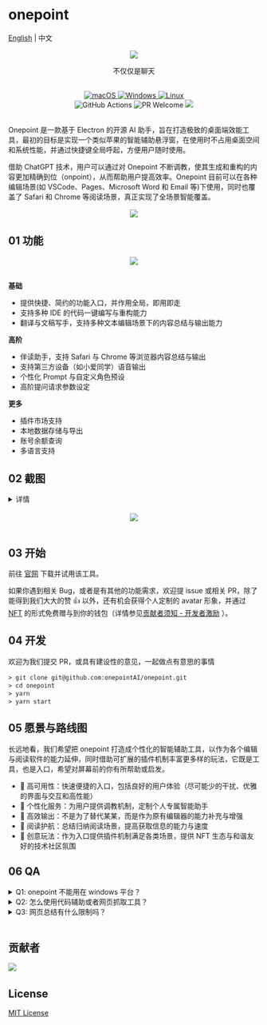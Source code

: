 # onepoint

<p>
     <a href="README.md">English</a> | 中文
</p>

<div align= "center">
     <img align="center" width=300 src="https://raw.githubusercontent.com/onepointAI/onepoint/main/assets/banner/brand01.png" />    
     <p></p>
     <p>
          不仅仅是聊天
      </p>
</div>

<div align=center>
  <br/>
  <div>
    <a href="https://github.com/onepointAI/onepoint/releases/latest">
      <img alt="macOS" src="https://img.shields.io/badge/-macOS-black?style=flat-square&logo=apple&logoColor=white" />
    </a>
    <a href="https://github.com/onepointAI/onepoint/releases/latest">
      <img alt="Windows" src="https://img.shields.io/badge/-Windows-blue?style=flat-square&logo=windows&logoColor=white" />
    </a>
    <a href="https://github.com/onepointAI/onepointreleases/latest">
      <img alt="Linux" src="https://img.shields.io/badge/-Linux-yellow?style=flat-square&logo=linux&logoColor=white" />
    </a>
  </div>
  <div>
    <img alt="GitHub Actions" src="https://github.com/onepointAI/onepoint/actions/workflows/ci.yaml/badge.svg?branch=main" />
    <img alt="PR Welcome" src="https://img.shields.io/badge/PRs-welcome-brightgreen.svg" />
    <img src="https://img.shields.io/github/license/onepointAI/onepoint?style=flat-square" />
  </div>
   <br/>
</div>

Onepoint 是一款基于 Electron 的开源 AI 助手，旨在打造极致的桌面端效能工具，最初的目标是实现一个类似苹果的智能辅助悬浮窗，在使用时不占用桌面空间和系统性能，并通过快捷键全局呼起，方便用户随时使用。

借助 ChatGPT 技术，用户可以通过对 Onepoint 不断调教，使其生成和重构的内容更加精确到位（onpoint），从而帮助用户提高效率。Onepoint 目前可以在各种编辑场景(如 VSCode、Pages、Microsoft Word 和 Email 等)下使用，同时也覆盖了 Safari 和 Chrome 等阅读场景，真正实现了全场景智能覆盖。

<div align=center>
     <img align="center" width=900 src="https://raw.githubusercontent.com/onepointAI/onepoint/main/assets/banner/bar.png" />
     <br/>
</div>

## 01 功能

<div align=center>
     <img align="center" src="https://raw.githubusercontent.com/onepointAI/onepoint/main/assets/banner/demo.gif" />
</div>
<br/>

**基础**

- 提供快捷、简约的功能入口，并作用全局，即用即走
- 支持多种 IDE 的代码一键编写与重构能力
- 翻译与文稿写手，支持多种文本编辑场景下的内容总结与输出能力

**高阶**

- 伴读助手，支持 Safari 与 Chrome 等浏览器内容总结与输出
- 支持第三方设备（如小爱同学）语音输出
- 个性化 Prompt 与自定义角色预设
- 高阶提问请求参数设定

**更多**

- 插件市场支持
- 本地数据存储与导出
- 账号余额查询
- 多语言支持

## 02 截图

<details>
<summary>详情</summary>

#### 极简风

<img src='./assets/screenshot/chat.png' />

#### 历史模式

<img src='./assets/screenshot/list.png' />
    
#### Code 辅助
<img src='./assets/screenshot/code.png' />     
     
#### 插件列表
<img src='./assets/screenshot/plugin.png' />
     
#### 设置页
<img src='./assets/screenshot/setting.png' />
     
#### 账户页
<img src='./assets/screenshot/account.png' />
     
#### 自定义 Prompts
<img src='./assets/screenshot/prompts.png' />

更多功能持续推进开发中

</details>
 
<br/>

<div align=center>
    <a href="https://www.youtube.com/watch?v=izi5Vrqa-VY&t=1s" target="_blank">
     <img align="center" src="https://raw.githubusercontent.com/onepointAI/onepoint/main/assets/screenshot/video.png" />
    </a>     
</div>

<br/>

## 03 开始

前往 [官网](https://www.1ptai.com/) 下载并试用该工具。

如果你遇到相关 Bug，或者是有其他的功能需求，欢迎提 issue 或相关 PR，除了能得到我们大大的赞 👍 以外，还有机会获得个人定制的 avatar 形象，并通过 [NFT](https://opensea.io/zh-CN/collection/onepointai-collection) 的形式免费赠与到你的钱包（详情参见[贡献者须知 - 开发者激励](https://github.com/onepointAI/onepoint/issues/4) ）。

## 04 开发

欢迎为我们提交 PR，或具有建设性的意见，一起做点有意思的事情

```
> git clone git@github.com:onepointAI/onepoint.git
> cd onepoint
> yarn
> yarn start
```

## 05 愿景与路线图

长远地看，我们希望把 onepoint 打造成个性化的智能辅助工具，以作为各个编辑与阅读软件的能力延伸，同时借助可扩展的插件机制丰富更多样的玩法，它既是工具，也是入口，希望对屏幕前的你有所帮助或启发。

- 🚗 高可用性：快速便捷的入口，包括良好的用户体验（尽可能少的干扰、优雅的界面与交互和高性能）
- 🤖️ 个性化服务：为用户提供调教机制，定制个人专属智能助手
- 🔧 高效输出：不是为了替代某某，而是作为原有编辑器的能力补充与增强
- 📖 阅读护航：总结归纳阅读场景，提高获取信息的能力与速度
- 🎈 创意玩法：作为入口提供插件机制满足各类场景，提供 NFT 生态与和谐友好的技术社区氛围

## 06 QA

<details>

<summary>Q1: onepoint 不能用在 windows 平台？</summary>

聊天、角色切换等基础能力可以正常使用，但 IDE 代码选择与应用、浏览器内容获取等需要调用到原生能力（macOS 通过 applescript 实现），Windows 暂不支持这样的原生调用，但以后会考虑 vbscript 来实现类似的能力。

</details>

<details>

<summary>Q2: 怎么使用代码辅助或者网页抓取工具？</summary>

首先需要点击左侧的图标选择并切换到对应的模式（如代码重构、总结等），然后在 IDE 中选择一段代码或者鼠标聚焦到当前浏览器，通过`command + k` 全局呼起 onepoint，此时会显示是否对应用修改，选择 `yes`。

</details>

<details>

<summary>Q3: 网页总结有什么限制吗？</summary>

目前对抓取网页的字符限制数为 4000（已经提出换行、回车和 html 标签等）以获得更快的速度，后续会通过开关已经上下文分段的能力处理长网页的内容总结

</details>

<br />

## 贡献者

<a href="https://github.com/onepointAI/onepoint/graphs/contributors">
  <img src="https://contrib.rocks/image?repo=onepointAI/onepoint" />
</a>

## License

[MIT License](./LICENSE)
